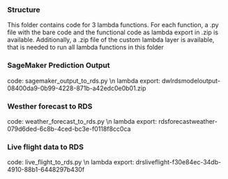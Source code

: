 ### Structure

This folder contains code for 3 lambda functions. For each function, a .py file with the bare code and the functional code as lambda export in .zip is available. Additionally, a .zip file of the custom lambda layer is available, that is needed to run all lambda functions in this folder

### SageMaker Prediction Output
code: sagemaker_output_to_rds.py \n
lambda export: dwlrdsmodeloutput-08400da9-0b99-4228-871b-a42edc0e0b01.zip

### Westher forecast to RDS
code: weather_forecast_to_rds.py \n
lambda export: rdsforecastweather-079d6ded-6c8b-4ced-bc3e-f0118f8cc0ca

### Live flight data to RDS
code: live_flight_to_rds.py \n
lambda export: drsliveflight-f30e84ec-34db-4910-88b1-6448297b430f


